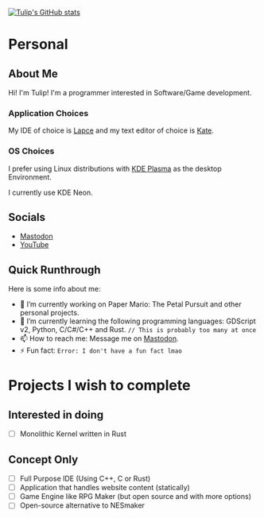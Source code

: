 [![Tulip's GitHub stats](https://github-readme-stats.vercel.app/api?username=tulip-sudo&theme=dracula&show_icons=true)](https://github.com/anuraghazra/github-readme-stats)

# Personal

## About Me

Hi! I'm Tulip! I'm a programmer interested in Software/Game development. <br />

### Application Choices

My IDE of choice is [Lapce](https://lapce.dev) and my text editor of choice is [Kate](https://kate-editor.org/).<br />

### OS Choices

I prefer using Linux distributions with [KDE Plasma](https://kde.org/plasma-desktop/) as the desktop Environment.

I currently use KDE Neon.

## Socials
- <a rel="me" href="https://floss.social/@Tulip">Mastodon</a>
- <a href="https://www.youtube.com/@TulipSudo">YouTube</a>

## Quick Runthrough

Here is some info about me:

- 🔭 I’m currently working on Paper Mario: The Petal Pursuit and other personal projects.
- 🌱 I’m currently learning the following programming languages: GDScript v2, Python, C/C#/C++ and Rust. `// This is probably too many at once`
- 📫 How to reach me: Message me on <a rel="me" href="https://floss.social/@Tulip">Mastodon</a>.
- ⚡ Fun fact: `Error: I don't have a fun fact lmao`

# Projects I wish to complete
## Interested in doing
- [ ] Monolithic Kernel written in Rust
## Concept Only
- [ ] Full Purpose IDE (Using C++, C or Rust)
- [ ] Application that handles website content (statically)
- [ ] Game Engine like RPG Maker (but open source and with more options)
- [ ] Open-source alternative to NESmaker
